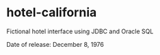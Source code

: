 # hotel-california
Fictional hotel interface using JDBC and Oracle SQL

Date of release: December 8, 1976